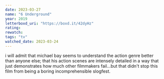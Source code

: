 ```yaml
---
date: 2023-03-27
name: "6 Underground"
year: 2019
letterboxd_uri: "https://boxd.it/42dyHz"
rating: 
rewatch: 
tags: "tv"
watched_date: 2023-03-24
---
```


i will admit that michael bay seems to understand the action genre better than anyone else; that his action scenes are intensely detailed in a way that just demonstrates how much other filmmakers fail...but that didn't stop this film from being a boring incomprehensible slogfest.
